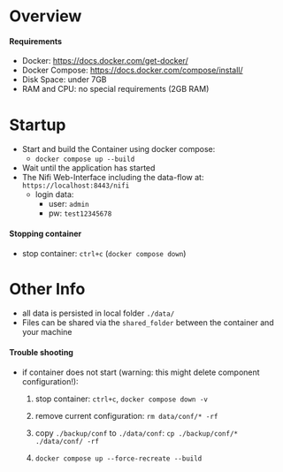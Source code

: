 # Overview

#### Requirements

- Docker: https://docs.docker.com/get-docker/
- Docker Compose: https://docs.docker.com/compose/install/
- Disk Space: under 7GB
- RAM and CPU: no special requirements (2GB RAM)


# Startup
+ Start and build the Container using docker compose:
  + `docker compose up --build`
+ Wait until the application has started
+ The Nifi Web-Interface including the data-flow at: `https://localhost:8443/nifi`
  + login data:
    + user: `admin`
    + pw: `test12345678`

#### Stopping container
- stop container: `ctrl+c`  (`docker compose down`)

# Other Info
+ all data is persisted in local folder `./data/`
+ Files can be shared via the `shared_folder` between the container and your machine

#### Trouble shooting

- if container does not start (warning: this might delete component configuration!):

    1. stop container: `ctrl+c`, `docker compose down -v`
    2. remove current configuration: `rm data/conf/* -rf`
    3. copy `./backup/conf` to `./data/conf`: `cp ./backup/conf/* ./data/conf/ -rf`

    2. `docker compose up --force-recreate --build`
